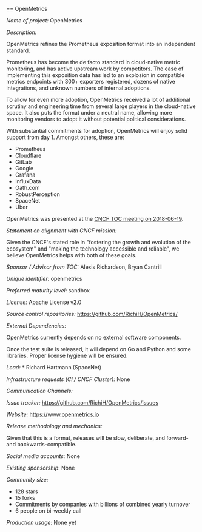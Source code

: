 == OpenMetrics

*Name of project:* OpenMetrics

*Description:*

OpenMetrics refines the Prometheus exposition format into an independent standard.

Prometheus has become the de facto standard in cloud-native metric monitoring, and has active upstream work by competitors.
The ease of implementing this exposition data has led to an explosion in compatible metrics endpoints with 300+ exporters registered, dozens of native integrations, and unknown numbers of internal adoptions.

To allow for even more adoption, OpenMetrics received a lot of additional scrutiny and engineering time from several large players in the cloud-native space.
It also puts the format under a neutral name, allowing more monitoring vendors to adopt it without potential political considerations.

With substantial commitments for adoption, OpenMetrics will enjoy solid support from day 1.
Amongst others, these are:

* Prometheus
* Cloudflare
* GitLab
* Google
* Grafana
* InfluxData
* Oath.com
* RobustPerception
* SpaceNet
* Uber

OpenMetrics was presented at the [CNCF TOC meeting on 2018-06-19](https://docs.google.com/presentation/d/1Ym8fLRCaX43uHPHBRyuRXM62U8m4vXaBXkuUp6tt3js/edit#slide=id.g25ca91f87f_0_0).

*Statement on alignment with CNCF mission:*

Given the CNCF's stated role in "fostering the growth and evolution of the ecosystem" and "making the technology accessible and reliable", we believe OpenMetrics helps with both of these goals.

*Sponsor / Advisor from TOC:* Alexis Richardson, Bryan Cantrill


*Unique identifier:* openmetrics

*Preferred maturity level:* sandbox

*License:* Apache License v2.0

*Source control repositories:* https://github.com/RichiH/OpenMetrics/

*External Dependencies:*

OpenMetrics currently depends on no external software components.

Once the test suite is released, it will depend on Go and Python and some libraries. Proper license hygiene will be ensured.

*Lead:* * Richard Hartmann (SpaceNet)

*Infrastructure requests (CI / CNCF Cluster):* None

*Communication Channels:*

*Issue tracker:* https://github.com/RichiH/OpenMetrics/issues

*Website:* https://www.openmetrics.io

*Release methodology and mechanics:*

Given that this is a format, releases will be slow, deliberate, and forward- and backwards-compatible.

*Social media accounts:* None

*Existing sponsorship*: None

*Community size:*

* 128 stars
* 15 forks
* Commitments by companies with billions of combined yearly turnover
* 6 people on bi-weekly call

*Production usage*: None yet
